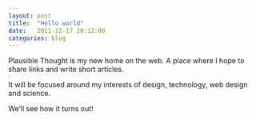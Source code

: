 ```yaml
---
layout: post
title:  "Hello world"
date:   2011-12-17 20:12:00
categories: blog
---
```

Plausible Thought is my new home on the web. A place where I hope to share links and write short articles.

It will be focused around my interests of design, technology, web design and science.

We’ll see how it turns out!